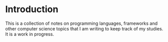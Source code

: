 # Introduction

This is a collection of notes on programming languages, frameworks and other computer science topics that I am writing to keep track of my studies. It is a work in progress.

